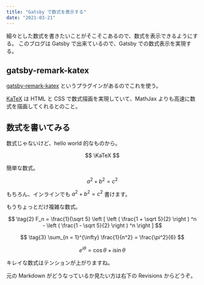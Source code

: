 ```yaml
---
title: "Gatsby で数式を表示する"
date: "2021-03-21"
---
```


細々とした数式を書きたいことがそこそこあるので、数式を表示できるようにする。
このブログは Gatsby で出来ているので、Gatsby での数式表示を実現する。

## gatsby-remark-katex

[gatsby-remark-katex](https://www.gatsbyjs.com/plugins/gatsby-remark-katex/) というプラグインがあるのでこれを使う。

[KaTeX](https://katex.org/) は HTML と CSS で数式描画を実現していて、MathJax よりも高速に数式を描画してくれるとのこと。

## 数式を書いてみる

数式じゃないけど、hello world 的なものから。

$$
\KaTeX
$$

簡単な数式。

$$
\tag{1} a^2 + b^2 = c^2
$$

もちろん、インラインでも $a^2 + b^2 = c^2$ 書けます。

もうちょっとだけ複雑な数式。

$$
\tag{2} F_n = \frac{1}{\sqrt 5} \left [ \left ( \frac{1 + \sqrt 5}{2} \right ) ^n - \left ( \frac{1 - \sqrt 5}{2} \right ) ^n \right ]
$$

$$
\tag{3} \sum_{n = 1}^{\infty} \frac{1}{n^2} = \frac{\pi^2}{6}
$$

$$
\tag{4} e^{i\theta} = \cos \theta + i \sin \theta
$$

キレイな数式はテンションが上がりますね。

元の Markdown がどうなっているか見たい方は右下の Revisions からどうぞ。
